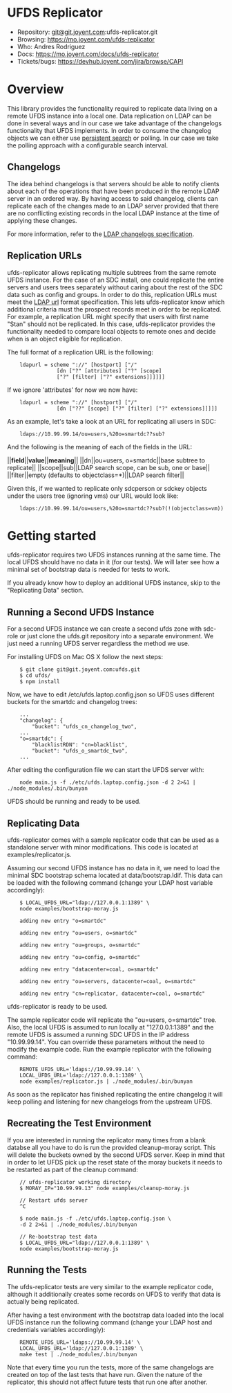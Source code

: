 # UFDS Replicator

* Repository: git@git.joyent.com:ufds-replicator.git
* Browsing: <https://mo.joyent.com/ufds-replicator>
* Who: Andres Rodriguez
* Docs: <https://mo.joyent.com/docs/ufds-replicator>
* Tickets/bugs: <https://devhub.joyent.com/jira/browse/CAPI>


# Overview

This library provides the functionality required to replicate data living on a
remote UFDS instance into a local one. Data replication on LDAP can be done in
several ways and in our case we take advantage of the changelogs functionality
that UFDS implements. In order to consume the changelog objects we can either
use [persistent
search](http://tools.ietf.org/id/draft-ietf-ldapext-psearch-03.txt) or
polling. In our case we take the polling approach with a configurable search
interval.


## Changelogs

The idea behind changelogs is that servers should be able to notify clients
about each of the operations that have been produced in the remote LDAP server
in an ordered way. By having access to said changelog, clients can replicate
each of the changes made to an LDAP server provided that there are no
conflicting existing records in the local LDAP instance at the time of applying
these changes.

For more information, refer to the [LDAP changelogs
specification](http://tools.ietf.org/html/draft-good-ldap-changelog-04).


## Replication URLs

ufds-replicator allows replicating multiple subtrees from the same remote UFDS
instance. For the case of an SDC install, one could replicate the entire servers
and users trees separately without caring about the rest of the SDC data such as
config and groups. In order to do this, replication URLs must meet the [LDAP
url](http://www.ietf.org/rfc/rfc2255.txt) format specification. This lets
ufds-replicator know which additional criteria must the prospect records meet in
order to be replicated. For example, a replication URL might specify that users
with first name "Stan" should not be replicated. In this case, ufds-replicator
provides the functionality needed to compare local objects to remote ones and
decide when is an object eligible for replication.

The full format of a replication URL is the following:

		ldapurl = scheme "://" [hostport] ["/"
                    [dn ["?" [attributes] ["?" [scope]
                    ["?" [filter] ["?" extensions]]]]]]

If we ignore 'attributes' for now we now have:

		ldapurl = scheme "://" [hostport] ["/"
                    [dn ["??" [scope] ["?" [filter] ["?" extensions]]]]]

As an example, let's take a look at an URL for replicating all users in SDC:

		ldaps://10.99.99.14/ou=users,%20o=smartdc??sub?

And the following is the meaning of each of the fields in the URL:

||**field**||**value**||**meaning**||
||dn||ou=users, o=smartdc||base subtree to replicate||
||scope||sub||LDAP search scope, can be sub, one or base||
||filter||empty (defaults to objectclass=*)||LDAP search filter||

Given this, if we wanted to replicate only sdcperson or sdckey objects under the
users tree (ignoring vms) our URL would look like:

		ldaps://10.99.99.14/ou=users,%20o=smartdc??sub?(!(objectclass=vm))


# Getting started

ufds-replicator requires two UFDS instances running at the same time. The local
UFDS should have no data in it (for our tests). We will later see how a minimal
set of bootstrap data is needed for tests to work.

If you already know how to deploy an additional UFDS instance, skip to the
"Replicating Data" section.


## Running a Second UFDS Instance

For a second UFDS instance we can create a second ufds zone with sdc-role or
just clone the ufds.git repository into a separate environment. We just need a
running UFDS server regardless the method we use.

For installing UFDS on Mac OS X follow the next steps:

		$ git clone git@git.joyent.com:ufds.git
		$ cd ufds/
		$ npm install

Now, we have to edit /etc/ufds.laptop.config.json so UFDS uses different buckets
for the smartdc and changelog trees:

		...
	    "changelog": {
	        "bucket": "ufds_cn_changelog_two",
		...
        "o=smartdc": {
            "blacklistRDN": "cn=blacklist",
            "bucket": "ufds_o_smartdc_two",
        ...

After editing the configuration file we can start the UFDS server with:

		node main.js -f ./etc/ufds.laptop.config.json -d 2 2>&1 | ./node_modules/.bin/bunyan

UFDS should be running and ready to be used.


## Replicating Data

ufds-replicator comes with a sample replicator code that can be used as a
standalone server with minor modifications. This code is located at
examples/replicator.js.

Assuming our second UFDS instance has no data in it, we need to load the minimal
SDC bootstrap schema located at data/bootstrap.ldif. This data can be loaded
with the following command (change your LDAP host variable accordingly):

		$ LOCAL_UFDS_URL="ldap://127.0.0.1:1389" \
		node examples/bootstrap-moray.js

		adding new entry "o=smartdc"

		adding new entry "ou=users, o=smartdc"

		adding new entry "ou=groups, o=smartdc"

		adding new entry "ou=config, o=smartdc"

		adding new entry "datacenter=coal, o=smartdc"

		adding new entry "ou=servers, datacenter=coal, o=smartdc"

		adding new entry "cn=replicator, datacenter=coal, o=smartdc"

ufds-replicator is ready to be used.

The sample replicator code will replicate the "ou=users, o=smartdc" tree. Also,
the local UFDS is assumed to run locally at "127.0.0.1:1389" and the remote UFDS
is assumed a running SDC UFDS in the IP address "10.99.99.14". You can override
these parameters without the need to modify the example code. Run the example
replicator with the following command:

		REMOTE_UFDS_URL='ldaps://10.99.99.14' \
		LOCAL_UFDS_URL='ldap://127.0.0.1:1389' \
		node examples/replicator.js | ./node_modules/.bin/bunyan

As soon as the replicator has finished replicating the entire changelog it will
keep polling and listening for new changelogs from the upstream UFDS.


## Recreating the Test Environment

If you are interested in running the replicator many times from a blank databse
all you have to do is run the provided cleanup-moray script. This will delete
the buckets owned by the second UFDS server. Keep in mind that in order to let
UFDS pick up the reset state of the moray buckets it needs to be restarted as
part of the cleanup command:

		// ufds-replicator working directory
		$ MORAY_IP="10.99.99.13" node examples/cleanup-moray.js

		// Restart ufds server
		^C

		$ node main.js -f ./etc/ufds.laptop.config.json \
		-d 2 2>&1 | ./node_modules/.bin/bunyan

		// Re-bootstrap test data
		$ LOCAL_UFDS_URL="ldap://127.0.0.1:1389" \
		node examples/bootstrap-moray.js


## Running the Tests

The ufds-replicator tests are very similar to the example replicator code,
although it additionally creates some records on UFDS to verify that data is
actually being replicated.

After having a test environment with the bootstrap data loaded into the local
UFDS instance run the following command (change your LDAP host and credentials
variables accordingly):

		REMOTE_UFDS_URL='ldaps://10.99.99.14' \
		LOCAL_UFDS_URL='ldap://127.0.0.1:1389' \
		make test | ./node_modules/.bin/bunyan

Note that every time you run the tests, more of the same changelogs are created
on top of the last tests that have run. Given the nature of the replicator, this
should not affect future tests that run one after another.

